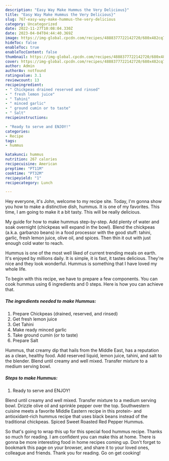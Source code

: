 ```yaml
---
description: "Easy Way Make Hummus the Very Delicious}"
title: "Easy Way Make Hummus the Very Delicious}"
slug: 767-easy-way-make-hummus-the-very-delicious
category: Uncategorized
date: 2022-11-27T10:08:04.330Z
date: 2023-04-04T04:44:40.369Z
image: https://img-global.cpcdn.com/recipes/4888377722142720/680x482cq70/hummus-recipe-main-photo.jpg
hideToc: false
enableToc: true
enableTocContent: false
thumbnail: https://img-global.cpcdn.com/recipes/4888377722142720/680x482cq70/hummus-recipe-main-photo.jpg
cover: https://img-global.cpcdn.com/recipes/4888377722142720/680x482cq70/hummus-recipe-main-photo.jpg
author: Admin
authorAv: notfound
ratingvalue: 3.1
reviewcount: 13
recipeingredient:
- " Chickpeas drained reserved and rinsed"
- " fresh lemon juice"
- " Tahini"
- " minced garlic"
- " ground cumin or to taste"
- " Salt"
recipeinstructions:

- "Ready to serve and ENJOY!"
categories:
- Recipe
tags:
- hummus

katakunci: hummus 
nutrition: 267 calories
recipecuisine: American
preptime: "PT11M"
cooktime: "PT32M"
recipeyield: "1"
recipecategory: Lunch

---
```



Hey everyone, it's John, welcome to my recipe site. Today, I'm gonna show you how to make a distinctive dish, hummus. It is one of my favorites. This time, I am going to make it a bit tasty. This will be really delicious.

My guide for how to make hummus step-by-step. Add plenty of water and soak overnight (chickpeas will expand in the bowl). Blend the chickpeas (a.k.a. garbanzo beans) in a food processor with the good stuff: tahini, garlic, fresh lemon juice, olive oil, and spices. Then thin it out with just enough cold water to reach.

Hummus is one of the most well liked of current trending meals on earth. It's enjoyed by millions daily. It is simple, it is fast, it tastes delicious. They're nice and they look wonderful. Hummus is something that I have loved my whole life.


To begin with this recipe, we have to prepare a few components. You can cook hummus using 6 ingredients and 0 steps. Here is how you can achieve that.

<!--inarticleads1-->

##### The ingredients needed to make Hummus:

1. Prepare  Chickpeas (drained, reserved, and rinsed)
1. Get  fresh lemon juice
1. Get  Tahini
1. Make ready  minced garlic
1. Take  ground cumin (or to taste)
1. Prepare  Salt


Hummus, that creamy dip that hails from the Middle East, has a reputation as a clean, healthy food. Add reserved liquid, lemon juice, tahini, and salt to the blender. Blend until creamy and well mixed. Transfer mixture to a medium serving bowl. 

<!--inarticleads2-->

##### Steps to make Hummus:


1. Ready to serve and ENJOY!

Blend until creamy and well mixed. Transfer mixture to a medium serving bowl. Drizzle olive oil and sprinkle pepper over the top. Southwestern cuisine meets a favorite Middle Eastern recipe in this protein- and antioxidant-rich hummus recipe that uses black beans instead of the traditional chickpeas. Spiced Sweet Roasted Red Pepper Hummus. 

So that's going to wrap this up for this special food hummus recipe. Thanks so much for reading. I am confident you can make this at home. There is gonna be more interesting food in home recipes coming up. Don't forget to bookmark this page on your browser, and share it to your loved ones, colleague and friends. Thank you for reading. Go on get cooking!
